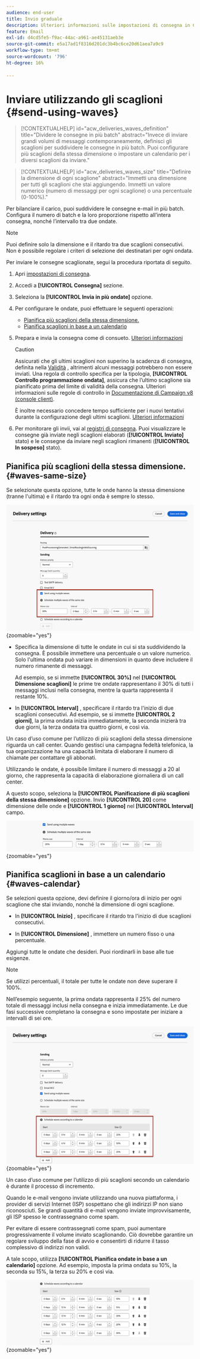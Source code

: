 ```yaml
---
audience: end-user
title: Invio graduale
description: Ulteriori informazioni sulle impostazioni di consegna in Campaign Web
feature: Email
exl-id: d4cd5fe5-f9ac-44ac-a961-ae45131aeb3e
source-git-commit: e5a17ad1f8316d201dc3b4bc6ce20d61aea7a9c9
workflow-type: tm+mt
source-wordcount: '796'
ht-degree: 16%

---
```


# Inviare utilizzando gli scaglioni {#send-using-waves}

>[!CONTEXTUALHELP]
>id="acw_deliveries_waves_definition"
>title="Dividere le consegne in più batch"
>abstract="Invece di inviare grandi volumi di messaggi contemporaneamente, definisci gli scaglioni per suddividere le consegne in più batch. Puoi configurare più scaglioni della stessa dimensione o impostare un calendario per i diversi scaglioni da inviare."

>[!CONTEXTUALHELP]
>id="acw_deliveries_waves_size"
>title="Definire la dimensione di ogni scaglione"
>abstract="Immetti una dimensione per tutti gli scaglioni che stai aggiungendo. Immetti un valore numerico (numero di messaggi per ogni scaglione) o una percentuale (0-100%)."

Per bilanciare il carico, puoi suddividere le consegne e-mail in più batch. Configura il numero di batch e la loro proporzione rispetto all’intera consegna, nonché l’intervallo tra due ondate.

>[!NOTE]
>
>Puoi definire solo la dimensione e il ritardo tra due scaglioni consecutivi. Non è possibile regolare i criteri di selezione dei destinatari per ogni ondata.

Per inviare le consegne scaglionate, segui la procedura riportata di seguito.

1. Apri [impostazioni di consegna](delivery-settings.md#retries).

1. Accedi a **[!UICONTROL Consegna]** sezione.

1. Seleziona la **[!UICONTROL Invia in più ondate]** opzione.

1. Per configurare le ondate, puoi effettuare le seguenti operazioni:

   * [Pianifica più scaglioni della stessa dimensione.](#waves-same-size)
   * [Pianifica scaglioni in base a un calendario](#waves-calendar)

1. Prepara e invia la consegna come di consueto. [Ulteriori informazioni](../msg/gs-deliveries.md)

   >[!CAUTION]
   >
   >Assicurati che gli ultimi scaglioni non superino la scadenza di consegna, definita nella [Validità](delivery-settings.md#validity) , altrimenti alcuni messaggi potrebbero non essere inviati. Una regola di controllo specifica per la tipologia, **[!UICONTROL Controllo programmazione ondata]**, assicura che l’ultimo scaglione sia pianificato prima del limite di validità della consegna. Ulteriori informazioni sulle regole di controllo in [Documentazione di Campaign v8 (console client)](https://experienceleague.adobe.com/docs/campaign/automation/campaign-optimization/control-rules.html?lang=it).
   >
   >È inoltre necessario concedere tempo sufficiente per i nuovi tentativi durante la configurazione degli ultimi scaglioni. [Ulteriori informazioni](delivery-settings.md#retries)

1. Per monitorare gli invii, vai al [registri di consegna](../monitor/delivery-logs.md). Puoi visualizzare le consegne già inviate negli scaglioni elaborati (**[!UICONTROL Inviato]** stato) e le consegne da inviare negli scaglioni rimanenti (**[!UICONTROL In sospeso]** stato).

## Pianifica più scaglioni della stessa dimensione. {#waves-same-size}

Se selezionate questa opzione, tutte le onde hanno la stessa dimensione (tranne l&#39;ultima) e il ritardo tra ogni onda è sempre lo stesso.

![](assets/waves-same-size.png){zoomable=&quot;yes&quot;}

* Specifica la dimensione di tutte le ondate in cui si sta suddividendo la consegna. È possibile immettere una percentuale o un valore numerico. Solo l&#39;ultima ondata può variare in dimensioni in quanto deve includere il numero rimanente di messaggi.

  Ad esempio, se si immette **[!UICONTROL 30%]** nel **[!UICONTROL Dimensione scaglioni]** le prime tre ondate rappresentano il 30% di tutti i messaggi inclusi nella consegna, mentre la quarta rappresenta il restante 10%.

* In **[!UICONTROL Interval]** , specificare il ritardo tra l&#39;inizio di due scaglioni consecutivi. Ad esempio, se si immette **[!UICONTROL 2 giorni]**, la prima ondata inizia immediatamente, la seconda inizierà tra due giorni, la terza ondata tra quattro giorni, e così via.

Un caso d’uso comune per l’utilizzo di più scaglioni della stessa dimensione riguarda un call center. Quando gestisci una campagna fedeltà telefonica, la tua organizzazione ha una capacità limitata di elaborare il numero di chiamate per contattare gli abbonati.

Utilizzando le ondate, è possibile limitare il numero di messaggi a 20 al giorno, che rappresenta la capacità di elaborazione giornaliera di un call center.

A questo scopo, seleziona la **[!UICONTROL Pianificazione di più scaglioni della stessa dimensione]** opzione. Invio **[!UICONTROL 20]** come dimensione delle onde e **[!UICONTROL 1 giorno]** nel **[!UICONTROL Interval]** campo.

![](assets/waves-call-center.png){zoomable=&quot;yes&quot;}

## Pianifica scaglioni in base a un calendario {#waves-calendar}

Se selezioni questa opzione, devi definire il giorno/ora di inizio per ogni scaglione che stai inviando, nonché la dimensione di ogni scaglione.

* In **[!UICONTROL Inizio]** , specificare il ritardo tra l&#39;inizio di due scaglioni consecutivi.

* In **[!UICONTROL Dimensione]** , immettere un numero fisso o una percentuale.

Aggiungi tutte le ondate che desideri. Puoi riordinarli in base alle tue esigenze.

>[!NOTE]
>
>Se utilizzi percentuali, il totale per tutte le ondate non deve superare il 100%.

Nell’esempio seguente, la prima ondata rappresenta il 25% del numero totale di messaggi inclusi nella consegna e inizia immediatamente. Le due fasi successive completano la consegna e sono impostate per iniziare a intervalli di sei ore.

![](assets/waves-calendar.png){zoomable=&quot;yes&quot;}

Un caso d’uso comune per l’utilizzo di più scaglioni secondo un calendario è durante il processo di incremento.

Quando le e-mail vengono inviate utilizzando una nuova piattaforma, i provider di servizi Internet (ISP) sospettano che gli indirizzi IP non siano riconosciuti. Se grandi quantità di e-mail vengono inviate improvvisamente, gli ISP spesso le contrassegnano come spam.

Per evitare di essere contrassegnati come spam, puoi aumentare progressivamente il volume inviato scaglionando. Ciò dovrebbe garantire un regolare sviluppo della fase di avvio e consentirti di ridurre il tasso complessivo di indirizzi non validi.

A tale scopo, utilizza **[!UICONTROL Pianifica ondate in base a un calendario]** opzione. Ad esempio, imposta la prima ondata su 10%, la seconda su 15%, la terza su 20% e così via.

![](assets/waves-ramp-up.png){zoomable=&quot;yes&quot;}
